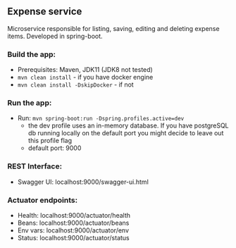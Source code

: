 ## Expense service

Microservice responsible for listing, saving, editing and deleting expense items. Developed in spring-boot.

### Build the app:
* Prerequisites: Maven, JDK11 (JDK8 not tested)
* `mvn clean install` - if you have docker engine
* `mvn clean install -DskipDocker` - if not

### Run the app:
- Run: `mvn spring-boot:run -Dspring.profiles.active=dev`
    - the dev profile uses an in-memory database. If you have postgreSQL db running locally on the default port you might decide to leave out this profile flag
    - default port: 9000
    
### REST Interface:
- Swagger UI: localhost:9000/swagger-ui.html

### Actuator endpoints:
- Health: localhost:9000/actuator/health
- Beans: localhost:9000/actuator/beans
- Env vars: localhost:9000/actuator/env
- Status: localhost:9000/actuator/status
